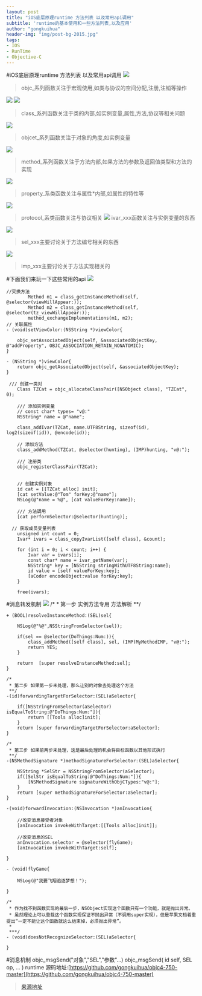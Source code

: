 ```yaml
---
layout: post
title: "iOS底层原理runtime 方法列表 以及常用api调用"
subtitle: 'runtime的基本使用和一些方法列表,以及应用'
author: "gongkuihua"
header-img: "img/post-bg-2015.jpg"
tags:
- IOS
- RunTime
- Objective-C
---
```


#iOS底层原理runtime 方法列表 以及常用api调用
![](https://upload-images.jianshu.io/upload_images/2257417-eed4cf5e7414dde5.png?imageMogr2/auto-orient/)
>objc_系列函数关注于宏观使用,如类与协议的空间分配,注册,注销等操作

![](https://upload-images.jianshu.io/upload_images/2257417-854d04d9422386f0.png?imageMogr2/auto-orient/strip%7CimageView2/2/w/1000)
![](https://upload-images.jianshu.io/upload_images/2257417-73d59c63a71a1a65.png?imageMogr2/auto-orient/strip%7CimageView2/2/w/1000)
>class_系列函数关注于类的内部,如实例变量,属性,方法,协议等相关问题

![](https://upload-images.jianshu.io/upload_images/2257417-4069bc46507d7f05.png?imageMogr2/auto-orient/strip%7CimageView2/2/w/1000)
>objcet_系列函数关注于对象的角度,如实例变量

![](https://upload-images.jianshu.io/upload_images/2257417-0bc535250cc1aea9.png?imageMogr2/auto-orient/strip%7CimageView2/2/w/1000)
>method_系列函数关注于方法内部,如果方法的参数及返回值类型和方法的实现

![](https://upload-images.jianshu.io/upload_images/2257417-b7448aacd1e2ef72.png?imageMogr2/auto-orient/strip%7CimageView2/2/w/1000)
>property_系类函数关注与属性*内部,如属性的特性等

![](https://upload-images.jianshu.io/upload_images/2257417-097824f99ed59de4.png?imageMogr2/auto-orient/strip%7CimageView2/2/w/1000)
>protocol_系类函数关注与协议相关
![](https://upload-images.jianshu.io/upload_images/2257417-0af27d804261b13e.png?imageMogr2/auto-orient/strip%7CimageView2/2/w/1000)
>ivar_xxx函数关注与实例变量的东西

![](https://upload-images.jianshu.io/upload_images/2257417-9a6073ac5785254d.png?imageMogr2/auto-orient/strip%7CimageView2/2/w/1000)
>sel_xxx主要讨论关于方法编号相关的东西

![](https://upload-images.jianshu.io/upload_images/2257417-0a2415a2ef1199bc.png?imageMogr2/auto-orient/strip%7CimageView2/2/w/1000)
>imp_xxx主要讨论关于方法实现相关的

#下面我们来玩一下这些常用的api
![](https://upload-images.jianshu.io/upload_images/2257417-fd32a21dac74bbba.png?imageMogr2/auto-orient/strip%7CimageView2/2/w/1000)

	//交换方法
	        Method m1 = class_getInstanceMethod(self, @selector(viewWillAppear:));
	        Method m2 = class_getInstanceMethod(self, @selector(tz_viewWillAppear:));        
	        method_exchangeImplementations(m1, m2);
	// 关联属性
	- (void)setViewColor:(NSString *)viewColor{
	    
	    objc_setAssociatedObject(self, &associatedObjectKey, @"addProperty", OBJC_ASSOCIATION_RETAIN_NONATOMIC);
	}
	
	- (NSString *)viewColor{
	    return objc_getAssociatedObject(self, &associatedObjectKey);
	}
	
	 /// 创建一类对
	    Class TZCat = objc_allocateClassPair([NSObject class], "TZCat", 0);
	    
	    /// 添加实例变量
	    // const char* types= "v@:"
	    NSString* name = @"name";
	   
	    class_addIvar(TZCat, name.UTF8String, sizeof(id), log2(sizeof(id)), @encode(id));
	    
	    // 添加方法
	    class_addMethod(TZCat, @selector(hunting), (IMP)hunting, "v@:");
	    
	    /// 注册类
	    objc_registerClassPair(TZCat);
	    
	    
	    // 创建实例对象
	    id cat = [[TZCat alloc] init];
	    [cat setValue:@"Tom" forKey:@"name"];
	    NSLog(@"name = %@", [cat valueForKey:name]);
	    
	    /// 方法调用
	    [cat performSelector:@selector(hunting)];
	
	  // 获取成员变量列表
	    unsigned int count = 0;
	    Ivar* ivars = class_copyIvarList([self class], &count);
	    
	    for (int i = 0; i < count; i++) {
	        Ivar var = ivars[i];
	        const char* name = ivar_getName(var);
	        NSString* key = [NSString stringWithUTF8String:name];
	        id value = [self valueForKey:key];
	        [aCoder encodeObject:value forKey:key];
	    }
	    
	    free(ivars);
#消息转发机制
![](https://upload-images.jianshu.io/upload_images/7980283-06dc49c206acc445.png?imageMogr2/auto-orient/strip%7CimageView2/2/w/1000)
	/*
	 * 第一步 实例方法专用  方法解析
	 **/
	
	+ (BOOL)resolveInstanceMethod:(SEL)sel{
	
	    NSLog(@"%@",NSStringFromSelector(sel));
	
	    if(sel == @selector(DoThings:Num:)){
	        class_addMethod([self class], sel, (IMP)MyMethodIMP, "v@:");
	        return YES;
	    }
	
	    return  [super resolveInstanceMethod:sel];
	}
	
	/*
	 * 第二步 如果第一步未处理，那么让别的对象去处理这个方法
	 **/
	-(id)forwardingTargetForSelector:(SEL)aSelector{
	
	    if([NSStringFromSelector(aSelector) isEqualToString:@"DoThings:Num:"]){
	        return [[Tools alloc]init];
	    }
	    return [super forwardingTargetForSelector:aSelector];
	}
	
	/*
	 * 第三步 如果前两步未处理，这是最后处理的机会将目标函数以其他形式执行
	 **/
	-(NSMethodSignature *)methodSignatureForSelector:(SEL)aSelector{
	  
	    NSString *SelStr = NSStringFromSelector(aSelector);
	    if([SelStr isEqualToString:@"DoThings:Num:"]){
	        [NSMethodSignature signatureWithObjCTypes:"v@:"];
	    }
	    return [super methodSignatureForSelector:aSelector];
	}
	
	-(void)forwardInvocation:(NSInvocation *)anInvocation{
	
	    //改变消息接受者对象
	    [anInvocation invokeWithTarget:[[Tools alloc]init]];
	    
	    //改变消息的SEL
	    anInvocation.selector = @selector(flyGame);
	    [anInvocation invokeWithTarget:self];
	    
	}
	
	- (void)flyGame{
	    
	    NSLog(@"我要飞翔追逐梦想！");
	    
	}
	
	/*
	 * 作为找不到函数实现的最后一步，NSObject实现这个函数只有一个功能，就是抛出异常。
	 * 虽然理论上可以重载这个函数实现保证不抛出异常（不调用super实现），但是苹果文档着重提出“一定不能让这个函数就这么结束掉，必须抛出异常”。
	 *
	 ***/
	- (void)doesNotRecognizeSelector:(SEL)aSelector{
	
	}
#消息机制
	objc_msgSend("对象","SEL","参数"...)
	objc_msgSend( id self, SEL op, ... )
runtime 源码地址:[https://github.com/gongkuihua/objc4-750-master](https://github.com/gongkuihua/objc4-750-master)
>[来源地址](https://developer.apple.com/documentation/objectivec/objective-c_runtime?language=objc)
